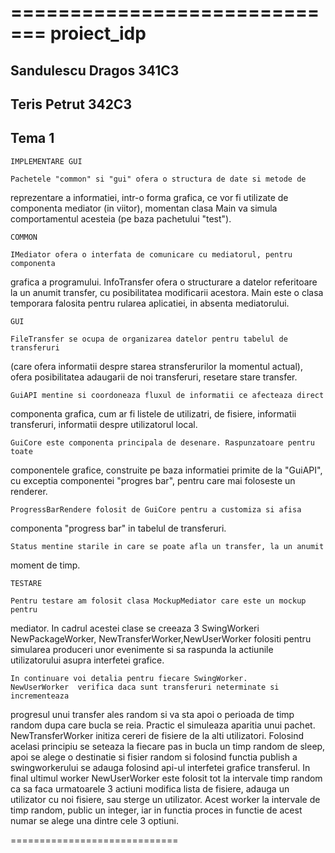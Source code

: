 =============================
proiect_idp
=============================
Sandulescu Dragos	341C3
-----------------------------
Teris Petrut		342C3
-----------------------------

Tema 1
-----------------------------


	IMPLEMENTARE GUI

	Pachetele "common" si "gui" ofera o structura de date si metode de 
reprezentare a informatiei, intr-o forma grafica, ce vor fi utilizate de
componenta mediator (in viitor), momentan clasa Main va simula comportamentul
acesteia (pe baza pachetului "test").


	COMMON

	IMediator ofera o interfata de comunicare cu mediatorul, pentru componenta
grafica a programului.
	InfoTransfer ofera o structurare a datelor referitoare la un anumit
transfer, cu posibilitatea modificarii acestora.
	Main este o clasa temporara falosita pentru rularea aplicatiei, in absenta
mediatorului.


	GUI

	FileTransfer se ocupa de organizarea datelor pentru tabelul de transferuri
(care ofera informatii despre starea stransferurilor la momentul actual),
ofera posibilitatea adaugarii de noi transferuri, resetare stare transfer.
	
	GuiAPI mentine si coordoneaza fluxul de informatii ce afecteaza direct
componenta grafica, cum ar fi listele de utilizatri, de fisiere, informatii
transferuri, informatii despre utilizatorul local.
	
	GuiCore este componenta principala de desenare. Raspunzatoare pentru toate
componentele grafice, construite pe baza informatiei primite de la "GuiAPI",
cu exceptia componentei "progres bar", pentru care mai foloseste un renderer.
	
	ProgressBarRendere folosit de GuiCore pentru a customiza si afisa
componenta "progress bar" in tabelul de transferuri.
	
	Status mentine starile in care se poate afla un transfer, la un anumit
moment de timp.


	TESTARE

	Pentru testare am folosit clasa MockupMediator care este un mockup pentru
mediator. In cadrul acestei clase se creeaza 3 SwingWorkeri NewPackageWorker,
NewTransferWorker,NewUserWorker folositi pentru simularea produceri unor
evenimente si sa raspunda la actiunile  utilizatorului asupra interfetei
grafice.

	In continuare voi detalia pentru fiecare SwingWorker. 
	NewUserWorker  verifica daca sunt transferuri neterminate si incrementeaza
progresul unui transfer ales random si va sta apoi o perioada de timp random
dupa care bucla se reia. Practic el simuleaza aparitia unui pachet. 
	NewTransferWorker initiza cereri de fisiere de la alti utilizatori.
Folosind acelasi principiu se seteaza la fiecare pas in bucla un timp random de
sleep,  apoi se alege o destinatie si fisier random si folosind functia publish
a swingworkerului se adauga folosind api-ul interfetei grafice transferul. In
final ultimul worker  NewUserWorker este folosit tot la intervale timp random 
ca sa faca urmatoarele 3 actiuni modifica lista de fisiere, adauga un 
utilizator cu noi  fisiere, sau sterge un utilizator. Acest worker la intervale
de timp random, public un integer, iar in functia proces in functie de acest
numar  se alege una dintre cele 3 optiuni.

=============================





